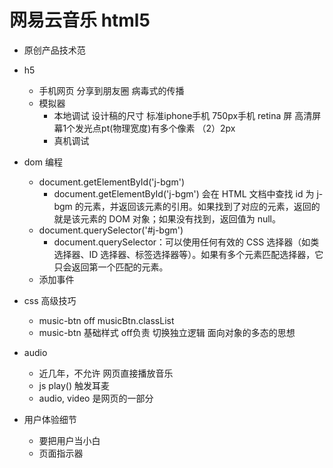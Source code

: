 # 网易云音乐 html5

- 原创产品技术范

- h5
  - 手机网页 分享到朋友圈 病毒式的传播
  - 模拟器
    - 本地调试 设计稿的尺寸 标准iphone手机 750px手机 retina 屏 高清屏幕1个发光点pt(物理宽度)有多个像素 （2）2px
    - 真机调试
- dom 编程
  - document.getElementById('j-bgm')
    - document.getElementById('j-bgm') 会在 HTML 文档中查找 id 为 j-bgm 的元素，并返回该元素的引用。如果找到了对应的元素，返回的就是该元素的 DOM 对象；如果没有找到，返回值为 null。
  - document.querySelector('#j-bgm')
    - document.querySelector：可以使用任何有效的 CSS 选择器（如类选择器、ID 选择器、标签选择器等）。如果有多个元素匹配选择器，它只会返回第一个匹配的元素。
  - 添加事件

- css 高级技巧
  - music-btn off musicBtn.classList
  - music-btn 基础样式 off负责 切换独立逻辑 面向对象的多态的思想

- audio
  - 近几年，不允许 网页直接播放音乐
  - js play() 触发耳麦
  - audio, video 是网页的一部分

- 用户体验细节
  - 要把用户当小白
  - 页面指示器